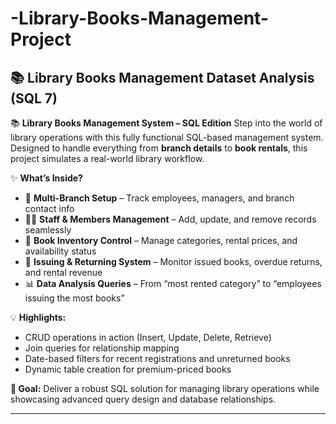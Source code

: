# -Library-Books-Management-Project
📚 Library Books Management Dataset Analysis (SQL 7)
---

📚 **Library Books Management System – SQL Edition**
Step into the world of library operations with this fully functional SQL-based management system. Designed to handle everything from **branch details** to **book rentals**, this project simulates a real-world library workflow.

✨ **What’s Inside?**

* 🏢 **Multi-Branch Setup** – Track employees, managers, and branch contact info
* 👩‍💼 **Staff & Members Management** – Add, update, and remove records seamlessly
* 📖 **Book Inventory Control** – Manage categories, rental prices, and availability status
* 🔄 **Issuing & Returning System** – Monitor issued books, overdue returns, and rental revenue
* 📊 **Data Analysis Queries** – From “most rented category” to “employees issuing the most books”

💡 **Highlights:**

* CRUD operations in action (Insert, Update, Delete, Retrieve)
* Join queries for relationship mapping
* Date-based filters for recent registrations and unreturned books
* Dynamic table creation for premium-priced books

**🎯 Goal:** Deliver a robust SQL solution for managing library operations while showcasing advanced query design and database relationships.

---
